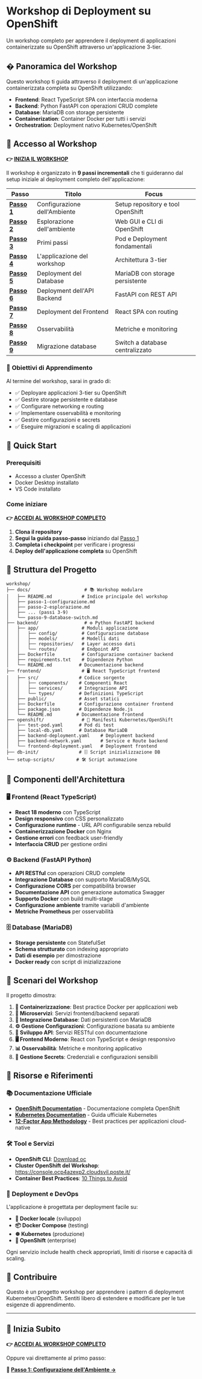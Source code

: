 # Workshop di Deployment su OpenShift

Un workshop completo per apprendere il deployment di applicazioni containerizzate su OpenShift attraverso un'applicazione 3-tier.

## � Panoramica del Workshop

Questo workshop ti guida attraverso il deployment di un'applicazione containerizzata completa su OpenShift utilizzando:

- **Frontend**: React TypeScript SPA con interfaccia moderna
- **Backend**: Python FastAPI con operazioni CRUD complete  
- **Database**: MariaDB con storage persistente
- **Containerization**: Container Docker per tutti i servizi
- **Orchestration**: Deployment nativo Kubernetes/OpenShift

## 🚀 Accesso al Workshop

**👉 [INIZIA IL WORKSHOP](./docs/README.md)**

Il workshop è organizzato in **9 passi incrementali** che ti guideranno dal setup iniziale al deployment completo dell'applicazione:

| Passo | Titolo | Focus |
|-------|--------|-------|
| **[Passo 1](./docs/passo-1-configurazione.md)** | Configurazione dell'Ambiente | Setup repository e tool OpenShift |
| **[Passo 2](./docs/passo-2-esplorazione.md)** | Esplorazione dell'ambiente | Web GUI e CLI di OpenShift |
| **[Passo 3](./docs/passo-3-primi-passi.md)** | Primi passi | Pod e Deployment fondamentali |
| **[Passo 4](./docs/passo-4-applicazione.md)** | L'applicazione del workshop | Architettura 3-tier |
| **[Passo 5](./docs/passo-5-database.md)** | Deployment del Database | MariaDB con storage persistente |
| **[Passo 6](./docs/passo-6-backend.md)** | Deployment dell'API Backend | FastAPI con REST API |
| **[Passo 7](./docs/passo-7-frontend.md)** | Deployment del Frontend | React SPA con routing |
| **[Passo 8](./docs/passo-8-osservabilita.md)** | Osservabilità | Metriche e monitoring |
| **[Passo 9](./docs/passo-9-database-switch.md)** | Migrazione database | Switch a database centralizzato |

### 🎯 **Obiettivi di Apprendimento**
Al termine del workshop, sarai in grado di:

- ✅ Deployare applicazioni 3-tier su OpenShift
- ✅ Gestire storage persistente e database
- ✅ Configurare networking e routing
- ✅ Implementare osservabilità e monitoring  
- ✅ Gestire configurazioni e secrets
- ✅ Eseguire migrazioni e scaling di applicazioni

## 🚀 Quick Start

### Prerequisiti
- Accesso a cluster OpenShift
- Docker Desktop installato
- VS Code installato

### Come iniziare

**👉 [ACCEDI AL WORKSHOP COMPLETO](./docs/README.md)**

1. **Clona il repository**
2. **Segui la guida passo-passo** iniziando dal [Passo 1](./docs/passo-1-configurazione.md)
3. **Completa i checkpoint** per verificare i progressi
4. **Deploy dell'applicazione completa** su OpenShift

## 📁 Struttura del Progetto

```
workshop/
├── docs/                    # 📚 Workshop modulare
│   ├── README.md           # Indice principale del workshop
│   ├── passo-1-configurazione.md
│   ├── passo-2-esplorazione.md
│   ├── ... (passi 3-9)
│   └── passo-9-database-switch.md
├── backend/                 # ⚙️ Python FastAPI backend
│   ├── app/                # Moduli applicazione
│   │   ├── config/         # Configurazione database
│   │   ├── models/         # Modelli dati
│   │   ├── repositories/   # Layer accesso dati
│   │   └── routes/         # Endpoint API
│   ├── Dockerfile          # Configurazione container backend
│   ├── requirements.txt    # Dipendenze Python
│   └── README.md          # Documentazione backend
├── frontend/               # 🖥️ React TypeScript frontend
│   ├── src/               # Codice sorgente
│   │   ├── components/    # Componenti React
│   │   ├── services/      # Integrazione API
│   │   └── types/         # Definizioni TypeScript
│   ├── public/            # Asset statici
│   ├── Dockerfile         # Configurazione container frontend
│   ├── package.json       # Dipendenze Node.js
│   └── README.md         # Documentazione frontend
├── openshift/              # 🚢 Manifesti Kubernetes/OpenShift
│   ├── test-pod.yaml      # Pod di test
│   ├── local-db.yaml      # Database MariaDB
│   ├── backend-deployment.yaml    # Deployment backend
│   ├── backend-network.yaml       # Service e Route backend
│   └── frontend-deployment.yaml   # Deployment frontend
├── db-init/               # 🗄️ Script inizializzazione DB
└── setup-scripts/        # 🛠️ Script automazione
```

## 🔧 Componenti dell'Architettura

### 🖥️ Frontend (React TypeScript)
- **React 18 moderno** con TypeScript
- **Design responsivo** con CSS personalizzato
- **Configurazione runtime** - URL API configurabile senza rebuild
- **Containerizzazione Docker** con Nginx
- **Gestione errori** con feedback user-friendly
- **Interfaccia CRUD** per gestione ordini

### ⚙️ Backend (FastAPI Python)
- **API RESTful** con operazioni CRUD complete
- **Integrazione Database** con supporto MariaDB/MySQL
- **Configurazione CORS** per compatibilità browser
- **Documentazione API** con generazione automatica Swagger
- **Supporto Docker** con build multi-stage
- **Configurazione ambiente** tramite variabili d'ambiente
- **Metriche Prometheus** per osservabilità

### 🗄️ Database (MariaDB)
- **Storage persistente** con StatefulSet
- **Schema strutturato** con indexing appropriato
- **Dati di esempio** per dimostrazione
- **Docker ready** con script di inizializzazione

## 🔄 Scenari del Workshop

Il progetto dimostra:

1. **🐳 Containerizzazione**: Best practice Docker per applicazioni web
2. **🔗 Microservizi**: Servizi frontend/backend separati
3. **💾 Integrazione Database**: Dati persistenti con MariaDB
4. **⚙️ Gestione Configurazioni**: Configurazione basata su ambiente
5. **📡 Sviluppo API**: Servizi RESTful con documentazione
6. **🖥️ Frontend Moderno**: React con TypeScript e design responsivo
7. **📊 Osservabilità**: Metriche e monitoring applicativo
8. **🔐 Gestione Secrets**: Credenziali e configurazioni sensibili

## 🔗 Risorse e Riferimenti

### 📚 **Documentazione Ufficiale**
- **[OpenShift Documentation](https://docs.openshift.com/)** - Documentazione completa OpenShift
- **[Kubernetes Documentation](https://kubernetes.io/docs/)** - Guida ufficiale Kubernetes
- **[12-Factor App Methodology](https://12factor.net/)** - Best practices per applicazioni cloud-native

### 🛠️ **Tool e Servizi**
- **OpenShift CLI**: [Download oc](https://developers.redhat.com/learning/learn:openshift:download-and-install-red-hat-openshift-cli/resource/resources:download-and-install-oc)
- **Cluster OpenShift del Workshop**: https://console.ocp4azexp2.cloudsvil.poste.it/
- **Container Best Practices**: [10 Things to Avoid](https://developers.redhat.com/blog/2016/02/24/10-things-to-avoid-in-docker-containers)

### 🚢 **Deployment e DevOps**
L'applicazione è progettata per deployment facile su:
- **🐳 Docker locale** (sviluppo)
- **📦 Docker Compose** (testing)
- **☸️ Kubernetes** (produzione)
- **🔴 OpenShift** (enterprise)

Ogni servizio include health check appropriati, limiti di risorse e capacità di scaling.

## 🤝 Contribuire

Questo è un progetto workshop per apprendere i pattern di deployment Kubernetes/OpenShift. Sentiti libero di estendere e modificare per le tue esigenze di apprendimento.

---

## 🚀 Inizia Subito

**👉 [ACCEDI AL WORKSHOP COMPLETO](./docs/README.md)**

Oppure vai direttamente al primo passo:

**🎯 [Passo 1: Configurazione dell'Ambiente →](./docs/passo-1-configurazione.md)**